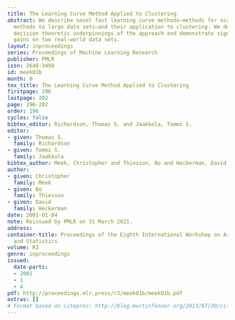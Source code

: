 ```yaml
---
title: The Learning Curve Method Applied to Clustering
abstract: We describe novel fast learning curve methods—methods for scaling inductive
  methods to large data sets—and their application to clustering. We describe the
  decision theoretic underpinnings of the approach and demonstrate significant performance
  gains on two real-world data sets.
layout: inproceedings
series: Proceedings of Machine Learning Research
publisher: PMLR
issn: 2640-3498
id: meek01b
month: 0
tex_title: The Learning Curve Method Applied to Clustering
firstpage: 196
lastpage: 202
page: 196-202
order: 196
cycles: false
bibtex_editor: Richardson, Thomas S. and Jaakkola, Tommi S.
editor:
- given: Thomas S.
  family: Richardson
- given: Tommi S.
  family: Jaakkola
bibtex_author: Meek, Christopher and Thiesson, Bo and Heckerman, David
author:
- given: Christopher
  family: Meek
- given: Bo
  family: Thiesson
- given: David
  family: Heckerman
date: 2001-01-04
note: Reissued by PMLR on 31 March 2021.
address:
container-title: Proceedings of the Eighth International Workshop on Artificial Intelligence
  and Statistics
volume: R3
genre: inproceedings
issued:
  date-parts:
  - 2001
  - 1
  - 4
pdf: http://proceedings.mlr.press/r3/meek01b/meek01b.pdf
extras: []
# Format based on citeproc: http://blog.martinfenner.org/2013/07/30/citeproc-yaml-for-bibliographies/
---
```

